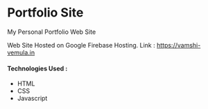 # Portfolio Site

My Personal Portfolio Web Site

Web Site Hosted on Google Firebase Hosting.
Link : https://vamshi-vemula.in

#### Technologies Used :
* HTML 
* CSS 
* Javascript
